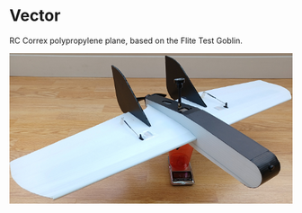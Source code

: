 # Vector
RC Correx polypropylene plane, based on the Flite Test Goblin.



![](Images/VectorSP700x372.png)

